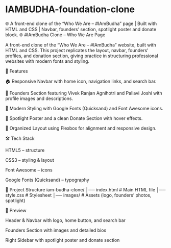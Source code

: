 # IAMBUDHA-foundation-clone
🌐 A front-end clone of the “Who We Are – #IAmBudha” page | Built with HTML and CSS | Navbar, founders’ section, spotlight poster and donate block.
🌐 #IAmBudha Clone – Who We Are Page

A front-end clone of the “Who We Are – #IAmBudha” website, built with HTML and CSS.
This project replicates the layout, navbar, founders’ profiles, and donation section, giving practice in structuring professional websites with modern fonts and styling.

🚀 Features

🏠 Responsive Navbar with home icon, navigation links, and search bar.

👥 Founders Section featuring Vivek Ranjan Agnihotri and Pallavi Joshi with profile images and descriptions.

🎨 Modern Styling with Google Fonts (Quicksand) and Font Awesome icons.

📸 Spotlight Poster and a clean Donate Section with hover effects.

📑 Organized Layout using Flexbox for alignment and responsive design.

🛠️ Tech Stack

HTML5 – structure

CSS3 – styling & layout

Font Awesome – icons

Google Fonts (Quicksand) – typography

📂 Project Structure
iam-budha-clone/
│── index.html       # Main HTML file
│── style.css        # Stylesheet
│── images/          # Assets (logo, founders’ photos, spotlight)

📸 Preview

Header & Navbar with logo, home button, and search bar

Founders Section with images and detailed bios

Right Sidebar with spotlight poster and donate section
